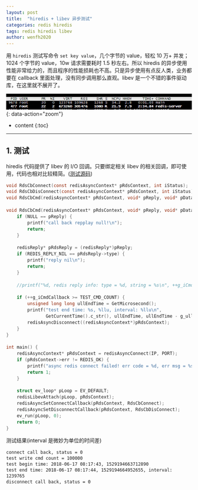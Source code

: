 ```yaml
---
layout: post
title:  "hiredis + libev 异步测试"
categories: redis hiredis
tags: redis hiredis libev
author: wenfh2020
---
```


用 `hiredis` 测试写命令 `set key value`，几个字节的 value，轻松 10 万+ 并发；1024 个字节的 value，10w 请求需要耗时 1.5 秒左右。所以 hiredis 的异步使用性能非常给力的，而且程序的性能损耗也不高。只是异步使用有点反人类，业务都要在 callback 里面处理，没有同步调用那么直观。libev 是一个不错的事件驱动库，在这里就不展开了。

![本地性能](/images/2020-02-20-16-56-08.png){: data-action="zoom"}



* content
{:toc}

---

## 1. 测试

hiredis 代码提供了 libev 的 I/O 回调。只要绑定相关 libev 的相关回调，即可使用，代码也相对比较精简。([测试源码](https://github.com/wenfh2020/mytest/blob/master/c%2B%2B/hiredis_test/async/main.cpp))

```c
void RdsCbConnect(const redisAsyncContext* pRdsContext, int iStatus);
void RdsCbDisConnect(const redisAsyncContext* pRdsContext, int iStatus);
void RdsCbCmd(redisAsyncContext* pRdsContext, void* pReply, void* pData);

void RdsCbCmd(redisAsyncContext* pRdsContext, void* pReply, void* pData) {
    if (NULL == pReply) {
        printf("call back repplay null!\n");
        return;
    }

    redisReply* pRdsReply = (redisReply*)pReply;
    if (REDIS_REPLY_NIL == pRdsReply->type) {
        printf("reply nil\n");
        return;
    }

    //printf("%d, redis reply info: type = %d, string = %s\n", ++g_iCmdCallback, pRdsReply->type, pRdsReply->str);

    if (++g_iCmdCallback >= TEST_CMD_COUNT) {
        unsigned long long ullEndTime = GetMicrosecond();
        printf("test end time: %s, %llu, interval: %llu\n",
               GetCurrentTime().c_str(), ullEndTime, ullEndTime - g_ullBeginTime);
        redisAsyncDisconnect((redisAsyncContext*)pRdsContext);
    }
}

int main() {
    redisAsyncContext* pRdsContext = redisAsyncConnect(IP, PORT);
    if (pRdsContext->err != REDIS_OK) {
        printf("async redis connect failed! err code = %d, err msg = %s\n", pRdsContext->err, pRdsContext->errstr);
        return 1;
    }

    struct ev_loop* pLoop = EV_DEFAULT;
    redisLibevAttach(pLoop, pRdsContext);
    redisAsyncSetConnectCallback(pRdsContext, RdsCbConnect);
    redisAsyncSetDisconnectCallback(pRdsContext, RdsCbDisConnect);
    ev_run(pLoop, 0);
    return 0;
}
```

测试结果(interval 是微妙为单位的时间差)

```shell
connect call back, status = 0
test write cmd count = 100000
test begin time: 2018-06-17 08:17:43, 1529194663712890
test end time: 2018-06-17 08:17:44, 1529194664952655, interval: 1239765  
disconnect call back, status = 0
```
